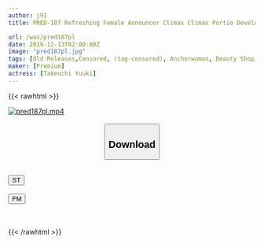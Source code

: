 ```yaml
---
author: j91
title: PRED-187 Refreshing Female Announcer Climax Climax Portio Development Massage Yuki Takeuchi

url: /was/pred187pl
date: 2019-12-13T02:00:00Z
image: "pred187pl.jpg"
tags: [Old Releases,Censored, (tag-censored), Anchorwoman, Beauty Shop, Squirting, Training]
maker: [Premium]
actress: [Takeuchi Yuuki]
---
```



{{< rawhtml >}}

<div class="video" data-videoid="Rjq9ewGqzYudgbb">
    <a href="javascript:;">
        <img src="/was/pred187pl/pred187pl.jpg" width="WIDTH" height="HEIGHT" alt="pred187pl.mp4" loading="lazy">
    </a>
</div>

<script type="text/javascript" src="https://j91.asia/asset/on-demand-st.js"></script>

<br>
  <link rel="stylesheet" href="https://j91.asia/asset/bs5.css">
  
  <center>
  <button class="btn btn-primary" type="button" data-bs-toggle="collapse" data-bs-target=".multi-collapse" aria-expanded="false" aria-controls="multiCollapseExample1 multiCollapseExample2"><h2>Download</h2></button></center>
</p>
<div class="row">
  <div class="col">
    <div class="collapse multi-collapse" id="multiCollapseExample1">
      <div class="card card-body">
	      	      <br>
<div class="buttons">  
<a href="https://streamtape.to/v/Rjq9ewGqzYudgbb" target="_blank"><button class="btn-hover color-3"><i class="fa fa-download"></i> ST</button></a></div>
    </div>
  </div>
</div>
  <div class="col">
    <div class="collapse multi-collapse" id="multiCollapseExample2">
      <div class="card card-body">
	      <br>
<div class="buttons">
    <a href="https://filemoon.sx/d/hoc9tzzbaadj" target="_blank"><button class="btn-hover color-8"><i class="fa fa-download"></i> FM</button></a></div>
<br><br>
      </div>
    </div>
  </div>
</div>

{{< /rawhtml >}}